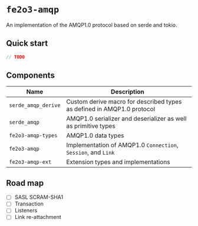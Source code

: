 # `fe2o3-amqp`

An implementation of the AMQP1.0 protocol based on serde and tokio.

## Quick start

```rust
// TODO
```

## Components

| Name | Description |
|------|-------------|
|`serde_amqp_derive`| Custom derive macro for described types as defined in AMQP1.0 protocol |
|`serde_amqp`| AMQP1.0 serializer and deserializer as well as primitive types |
|`fe2o3-amqp-types`| AMQP1.0 data types |
|`fe2o3-amqp`| Implementation of AMQP1.0 `Connection`, `Session`, and `Link` |
|`fe2o3-amqp-ext`| Extension types and implementations |

## Road map

- [ ] SASL SCRAM-SHA1
- [ ] Transaction
- [ ] Listeners
- [ ] Link re-attachment
